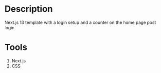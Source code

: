 # Description 

Next.js 13 template with a login setup and a counter on the home page post login.

# Tools
1. Next.js
2. CSS 